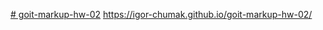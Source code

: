 [# goit-markup-hw-02](https://igor-chumak.github.io/goit-markup-hw-02/)
https://igor-chumak.github.io/goit-markup-hw-02/
